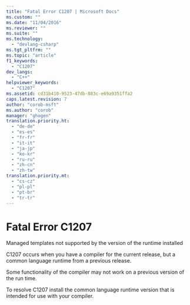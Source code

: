 ```yaml
---
title: "Fatal Error C1207 | Microsoft Docs"
ms.custom: ""
ms.date: "11/04/2016"
ms.reviewer: ""
ms.suite: ""
ms.technology: 
  - "devlang-csharp"
ms.tgt_pltfrm: ""
ms.topic: "article"
f1_keywords: 
  - "C1207"
dev_langs: 
  - "C++"
helpviewer_keywords: 
  - "C1207"
ms.assetid: cd31b410-9523-47db-883c-e69a9351ffa2
caps.latest.revision: 7
author: "corob-msft"
ms.author: "corob"
manager: "ghogen"
translation.priority.ht: 
  - "de-de"
  - "es-es"
  - "fr-fr"
  - "it-it"
  - "ja-jp"
  - "ko-kr"
  - "ru-ru"
  - "zh-cn"
  - "zh-tw"
translation.priority.mt: 
  - "cs-cz"
  - "pl-pl"
  - "pt-br"
  - "tr-tr"
---
```

# Fatal Error C1207
Managed templates not supported by the version of the runtime installed  
  
 C1207 occurs when you have a compiler for the current release, but a common language runtime from a previous release.  
  
 Some functionality of the compiler may not work on a previous version of the run time.  
  
 To resolve C1207 install the common language runtime version that is intended for use with your compiler.